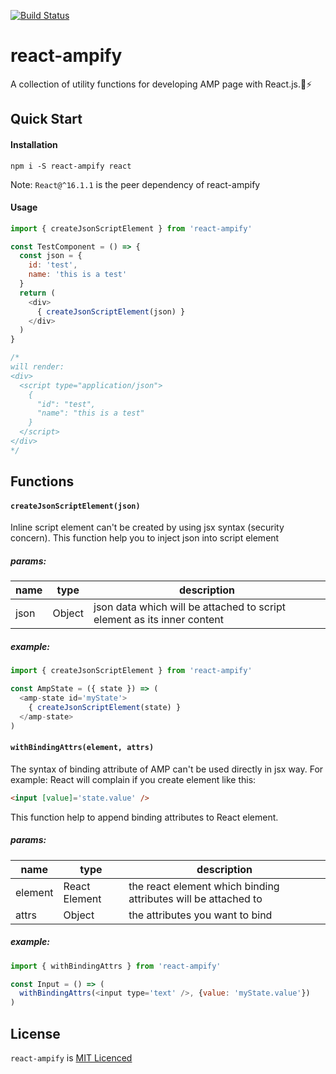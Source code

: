 [![Build Status](https://travis-ci.org/jimmy319/react-ampify.svg?branch=master)](https://travis-ci.org/jimmy319/react-ampify)
# react-ampify
A collection of utility functions for developing AMP page with React.js.:wrench::zap:

## Quick Start

#### Installation

```
npm i -S react-ampify react
```

Note: `React@^16.1.1` is the peer dependency of react-ampify

#### Usage

```javascript
import { createJsonScriptElement } from 'react-ampify'

const TestComponent = () => {
  const json = {
    id: 'test',
    name: 'this is a test'
  }
  return (
    <div>
      { createJsonScriptElement(json) }
    </div>
  )
}

/*
will render:
<div>
  <script type="application/json">
    {
      "id": "test",
      "name": "this is a test"
    }
  </script>
</div>
*/ 
```

## Functions

#### `createJsonScriptElement(json)`

Inline script element can't be created by using jsx syntax (security concern). This function help you to inject json into script element

##### params:

name | type | description
--- | --- | ---
json | Object | json data which will be attached to script element as its inner content

##### example:

```javascript
import { createJsonScriptElement } from 'react-ampify'

const AmpState = ({ state }) => (
  <amp-state id='myState'>
    { createJsonScriptElement(state) }
  </amp-state>
)
```

#### `withBindingAttrs(element, attrs)`

The syntax of binding attribute of AMP can't be used directly in jsx way.
For example: React will complain if you create element like this: 

```html
<input [value]='state.value' />
```

This function help to append binding attributes to React element.

##### params:

name | type | description
--- | --- | ---
element | React Element | the react element which binding attributes will be attached to
attrs | Object | the attributes you want to bind

##### example:

```javascript
import { withBindingAttrs } from 'react-ampify'

const Input = () => (
  withBindingAttrs(<input type='text' />, {value: 'myState.value'})
)
```

## License

`react-ampify` is [MIT Licenced](https://github.com/jimmy319/react-ampify/blob/master/LICENSE)
